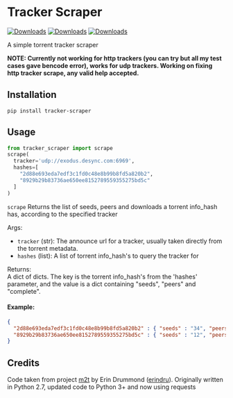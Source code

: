 # Tracker Scraper
[![Downloads](https://pepy.tech/badge/tracker-scraper)](https://pepy.tech/project/tracker-scraper)
[![Downloads](https://pepy.tech/badge/tracker-scraper/month)](https://pepy.tech/project/tracker-scraper/month)
[![Downloads](https://pepy.tech/badge/tracker-scraper/week)](https://pepy.tech/project/tracker-scraper/week)

A simple torrent tracker scraper

**NOTE: Currently not working for http trackers (you can try but all my test cases gave bencode error), works for udp trackers. Working on fixing http tracker scrape, any valid help accepted.**

## Installation
`pip install tracker-scraper`

## Usage
```python
from tracker_scraper import scrape
scrape(
  tracker='udp://exodus.desync.com:6969',
  hashes=[
    "2d88e693eda7edf3c1fd0c48e8b99b8fd5a820b2",
    "8929b29b83736ae650ee8152789559355275bd5c"
  ]
)
```

`scrape` Returns the list of seeds, peers and downloads a torrent info_hash has, according to the specified tracker

Args:  
- `tracker` (str): The announce url for a tracker, usually taken directly from the torrent metadata.  
- `hashes` (list): A list of torrent info_hash's to query the tracker for

Returns:  
A dict of dicts. The key is the torrent info_hash's from the 'hashes' parameter,
and the value is a dict containing "seeds", "peers" and "complete".

#### Example:
```json
{
  "2d88e693eda7edf3c1fd0c48e8b99b8fd5a820b2" : { "seeds" : "34", "peers" : "189", "complete" : "10" },
  "8929b29b83736ae650ee8152789559355275bd5c" : { "seeds" : "12", "peers" : "0", "complete" : "290" }
}
```

## Credits
Code taken from project [m2t](https://github.com/erindru/m2t/blob/master/m2t/scraper.py) by Erin Drummond ([erindru](https://github.com/erindru)). Originally written in Python 2.7, updated code to Python 3+ and now using requests
